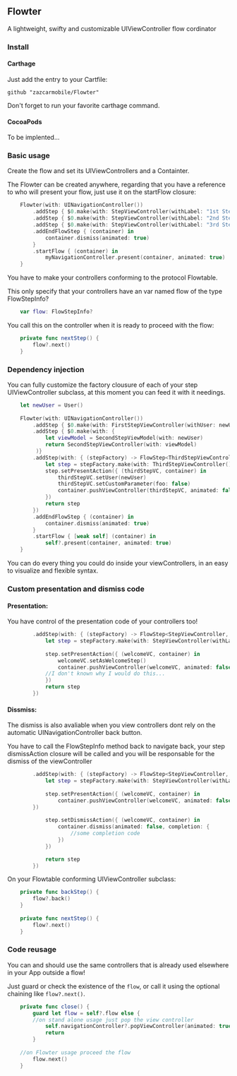 ## Flowter
A lightweight, swifty and customizable UIViewController flow cordinator

### Install
#### Carthage
Just add the entry to your Cartfile:
```
github "zazcarmobile/Flowter"
```
Don't forget to run your favorite carthage command.

#### CocoaPods
To be implented...

### Basic usage
Create the flow and set its UIViewControllers and a Containter.

The Flowter can be created anywhere, regarding that you have a reference to who will present your flow, just use it on the startFlow closure:
```swift
	Flowter(with: UINavigationController())
	    .addStep { $0.make(with: StepViewController(withLabel: "1st Step"))}
	    .addStep { $0.make(with: StepViewController(withLabel: "2nd Step"))}
	    .addStep { $0.make(with: StepViewController(withLabel: "3rd Step"))}
	    .addEndFlowStep { (container) in
	        container.dismiss(animated: true)
	    }
	    .startFlow { (container) in
	        myNavigationController.present(container, animated: true)
	}
```

You have to make your controllers conforming to the protocol Flowtable.

This only specify that your controllers have an var named flow of the type FlowStepInfo?
```swift
    var flow: FlowStepInfo?
```

You call this on the controller when it is ready to proceed with the flow:
```swift
    private func nextStep() {
        flow?.next()
    }
```

### Dependency injection
You can fully customize the factory clousure of each of your step UIViewController subclass, at this moment you can feed it with it needings.
```swift
    let newUser = User()
    
    Flowter(with: UINavigationController())
        .addStep { $0.make(with: FirstStepViewController(withUser: newUser))}
        .addStep { $0.make(with: {
            let viewModel = SecondStepViewModel(with: newUser)
            return SecondStepViewController(with: viewModel)
         )}
        .addStep(with: { (stepFactory) -> FlowStep<ThirdStepViewController, UINavigationController> in
            let step = stepFactory.make(with: ThirdStepViewController())
            step.setPresentAction({ (thirdStepVC, container) in
                thirdStepVC.setUser(newUser)
                thirdStepVC.setCustomParameter(foo: false)
                container.pushViewController(thirdStepVC, animated: false)
            })
            return step
        })
        .addEndFlowStep { (container) in
            container.dismiss(animated: true)
        }
        .startFlow { [weak self] (container) in
            self?.present(container, animated: true)
    }
```
You can do every thing you could do inside your viewControllers, in an easy to visualize and flexible syntax.

### Custom presentation and dismiss code
#### Presentation:
You have control of the presentation code of your controllers too! 
```swift
	    .addStep(with: { (stepFactory) -> FlowStep<StepViewController, UINavigationController> in
	        let step = stepFactory.make(with: StepViewController(withLabel: "Flow Start"))
		
	        step.setPresentAction({ (welcomeVC, container) in
	            welcomeVC.setAsWelcomeStep()
	            container.pushViewController(welcomeVC, animated: false) 
		    //I don't known why I would do this...
	        })
	        return step
	    })
```

#### Dissmiss:
The dismiss is also avaliable when you view controllers dont rely on the automatic UINavigationController back button.

You have to call the FlowStepInfo method back to navigate back, your step dismissAction closure will be called and you will be responsable for the dismiss of the viewController
```swift
        .addStep(with: { (stepFactory) -> FlowStep<StepViewController, UINavigationController> in
            let step = stepFactory.make(with: StepViewController(withLabel: "Flow Start"))
	    
            step.setPresentAction({ (welcomeVC, container) in
                container.pushViewController(welcomeVC, animated: false)
	    })
			
            step.setDismissAction({ (welcomeVC, container) in
                container.dismiss(animated: false, completion: {
                    //some completion code
                })
            })

            return step
        })
```

On your Flowtable conforming UIViewController subclass:
```swift
    private func backStep() {
        flow?.back()
    }
    
    private func nextStep() {
        flow?.next()
    }
```

### Code reusage
You can and should use the same controllers that is already used elsewhere in your App outside a flow!

Just guard or check the existence of the `flow`, or call it using the optional chaining like `flow?.next()`.
```swift
    private func close() {
        guard let flow = self?.flow else { 
	    //on stand alone usage just pop the view controller
            self.navigationController?.popViewController(animated: true)
            return
        }
        
	//on Flowter usage proceed the flow
        flow.next() 
    }
```
